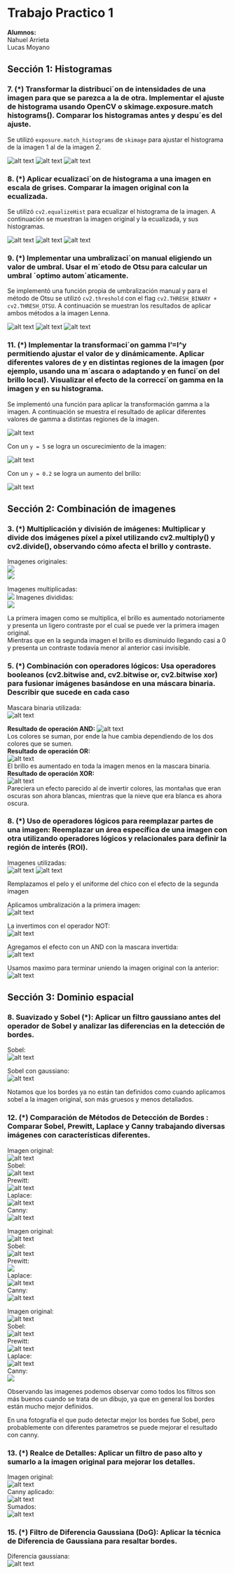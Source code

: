# Trabajo Practico 1
**Alumnos:**  
Nahuel Arrieta  
Lucas Moyano

## Sección 1: Histogramas

### 7. (*) Transformar la distribuci´on de intensidades de una imagen para que se parezca a la de otra. Implementar el ajuste de histograma usando OpenCV o skimage.exposure.match histograms(). Comparar los histogramas antes y despu´es del ajuste.
Se utilizó `exposure.match_histograms` de `skimage` para ajustar el histograma de la imagen 1 al de la imagen 2.

![alt text](imgs/Lenna.png)
![alt text](imgs/mate.png)
![alt text](imgs/Lenna-adjusted-mate.png)

### 8. (*) Aplicar ecualizaci´on de histograma a una imagen en escala de grises. Comparar la imagen original con la ecualizada.
Se utilizó `cv2.equalizeHist` para ecualizar el histograma de la imagen. A continuación se muestran la imagen original y la ecualizada, y sus histogramas.

![alt text](imgs/Lenna-grayscale.png)
![alt text](imgs/Lenna-equalized.png)
![alt text](imgs/Lenna-hist-comparission.png)

### 9. (*) Implementar una umbralizaci´on manual eligiendo un valor de umbral. Usar el m´etodo de Otsu para calcular un umbral ´optimo autom´aticamente.
Se implementó una función propia de umbralización manual y para el método de Otsu se utilizó `cv2.threshold` con el flag `cv2.THRESH_BINARY + cv2.THRESH_OTSU`.
A continuación se muestran los resultados de aplicar ambos métodos a la imagen Lenna.

![alt text](imgs/Lenna-grayscale.png)
![alt text](imgs/Lenna-manual-threshold.png)
![alt text](imgs/Lenna-Otsu-threshold.png)

### 11. (*) Implementar la transformaci´on gamma I’=I^y permitiendo ajustar el valor de y dinámicamente. Aplicar diferentes valores de y en distintas regiones de la imagen (por ejemplo, usando una m´ascara o adaptando y en funci´on del brillo local). Visualizar el efecto de la correcci´on gamma en la imagen y en su histograma.
Se implementó una función para aplicar la transformación gamma a la imagen. A continuación se muestra el resultado de aplicar diferentes valores de gamma a distintas regiones de la imagen.

![alt text](imgs/Lenna-grayscale.png)

Con un `y = 5` se logra un oscurecimiento de la imagen:

![alt text](imgs/Lenna-gamma-5.png)

Con un `y = 0.2` se logra un aumento del brillo:

![alt text](imgs/Lenna-gamma-0,2.png)



## Sección 2: Combinación de imagenes

### 3. (*) Multiplicación y división de imágenes: Multiplicar y divide dos imágenes píxel a píxel utilizando cv2.multiply() y cv2.divide(), observando cómo afecta el brillo y contraste.

Imagenes originales:  
![](imgs/kurisu1366.jpg)  
![](imgs/wallhaven-vqlwkp_1366x768.png)

Imagenes multiplicadas:  
![](imgs/multiply.png)
Imagenes divididas:  
![](imgs/divided.png)

La primera imagen como se multiplica, el brillo es aumentado notoriamente y presenta un ligero contraste por el cual se puede ver la primera imagen original.  
Mientras que en la segunda imagen el brillo es disminuido llegando casi a 0 y presenta un contraste todavía menor al anterior casi invisible.

### 5. (*) Combinación con operadores lógicos: Usa operadores booleanos (cv2.bitwise and, cv2.bitwise or, cv2.bitwise xor) para fusionar imágenes basándose en una máscara binaria. Describir que sucede en cada caso

Mascara binaria utilizada:  
![alt text](imgs/127_binary_mask.png)  

**Resultado de operación AND:**
![alt text](imgs/and.png)  
Los colores se suman, por ende la hue cambia dependiendo de los dos colores que se sumen.  
**Resultado de operación OR:**  
![alt text](imgs/or.png)  
El brillo es aumentado en toda la imagen menos en la mascara binaria.  
**Resultado de operación XOR:**  
![alt text](imgs/xor.png)  
Pareciera un efecto parecido al de invertir colores, las montañas que eran oscuras son ahora blancas, mientras que la nieve que era blanca es ahora oscura.

### 8. (*) Uso de operadores lógicos para reemplazar partes de una imagen: Reemplazar un área específica de una imagen con otra utilizando operadores lógicos y relacionales para definir la región de interés (ROI).

Imagenes utilizadas:  
![alt text](imgs/shigeo.png)
![alt text](imgs/psycho_vfx.png)

Remplazamos el pelo y el uniforme del chico con el efecto de la segunda imagen  

Aplicamos umbralización a la primera imagen:  
![alt text](imgs/shigeo_mask.png)  

La invertimos con el operador NOT:  
![alt text](imgs/shigeo_not.png)  

Agregamos el efecto con un AND con la mascara invertida:  
![alt text](imgs/mask_effect.png)

Usamos maximo para terminar uniendo la imagen original con la anterior:  
![alt text](imgs/shigeo_max.png)  

## Sección 3: Dominio espacial

### 8. Suavizado y Sobel (*): Aplicar un filtro gaussiano antes del operador de Sobel y analizar las diferencias en la detección de bordes.

Sobel:  
![alt text](imgs/sobel.png)

Sobel con gaussiano:  
![alt text](imgs/sobel_blurred.png)

Notamos que los bordes ya no están tan definidos como cuando aplicamos sobel a la imagen original, son más gruesos y menos detallados.

### 12. (*) Comparación de Métodos de Detección de Bordes : Comparar Sobel, Prewitt, Laplace y Canny trabajando diversas imágenes con características diferentes.

Imagen original:  
![alt text](imgs/kurisu_gray.png)  
Sobel:  
![alt text](imgs/kurisu_sobel.png)  
Prewitt:  
![alt text](imgs/kurisu_prewitt.png)  
Laplace:  
![alt text](imgs/kurisu_laplaciano.png)  
Canny:  
![alt text](imgs/kurisu_canny.png)  

Imagen original:  
![alt text](imgs/lucas_grey.png)  
Sobel:  
![alt text](imgs/lucas_sobel.png)  
Prewitt:  
![  ](imgs/lucas_prewitt.png)  
Laplace:  
![alt text](imgs/lucas_laplaciano.png)  
Canny:  
![alt text](imgs/lucas_canny.png)  

Imagen original:  
![alt text](imgs/bp_gray.png)  
Sobel:  
![alt text](imgs/bp_sobel.png)  
Prewitt:  
![alt text](imgs/bp_prewitt.png)  
Laplace:  
![alt text](imgs/bp_laplaciano.png)  
Canny:  
![  ](imgs/bp_canny.png)  

Observando las imagenes podemos observar como todos los filtros son más buenos cuando se trata de un dibujo, ya que en general los bordes están mucho mejor definidos.  

En una fotografía el que pudo detectar mejor los bordes fue Sobel, pero probablemente con diferentes parametros se puede mejorar el resultado con canny.

### 13. (*) Realce de Detalles: Aplicar un filtro de paso alto y sumarlo a la imagen original para mejorar los detalles.

Imagen original:  
![alt text](imgs/kurisu_gray.png)  
Canny aplicado:  
![alt text](imgs/kurisu_canny.png)  
Sumados:  
![alt text](imgs/kurisu_borders_added.png)  

### 15. (*) Filtro de Diferencia Gaussiana (DoG): Aplicar la técnica de Diferencia de Gaussiana para resaltar bordes.

Diferencia gaussiana:  
![alt text](imgs/kurisu_dog.png)